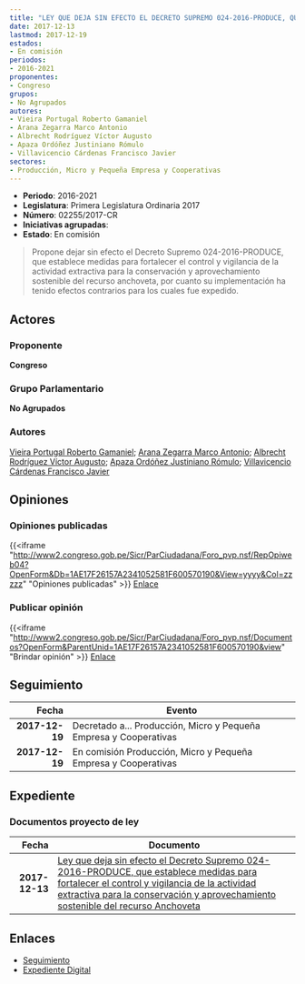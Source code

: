 ```yaml
---
title: "LEY QUE DEJA SIN EFECTO EL DECRETO SUPREMO 024-2016-PRODUCE, QUE ESTABLECE MEDIDAS PARA FORTALECER EL CONTROL Y VIGILANCIA DE LA ACTIVIDAD EXTRACTIVA PARA LA CONSERVACIÓN Y APROVECHAMIENTO SOSTENIBLE DEL RECURSO ANCHOVETA"
date: 2017-12-13
lastmod: 2017-12-19
estados:
- En comisión
periodos:
- 2016-2021
proponentes:
- Congreso
grupos:
- No Agrupados
autores:
- Vieira Portugal Roberto Gamaniel
- Arana Zegarra Marco Antonio
- Albrecht Rodríguez Víctor Augusto
- Apaza Ordóñez Justiniano Rómulo
- Villavicencio Cárdenas Francisco Javier
sectores:
- Producción, Micro y Pequeña Empresa y Cooperativas
---
```

- **Periodo**: 2016-2021
- **Legislatura**: Primera Legislatura Ordinaria 2017
- **Número**: 02255/2017-CR
- **Iniciativas agrupadas**: 
- **Estado**: En comisión

> Propone dejar sin efecto el Decreto Supremo 024-2016-PRODUCE, que establece medidas para fortalecer el control y vigilancia de la actividad extractiva para la conservación y aprovechamiento sostenible del recurso anchoveta, por cuanto su implementación ha tenido efectos contrarios para los cuales fue expedido.


## Actores

### Proponente

**Congreso**

### Grupo Parlamentario

**No Agrupados**

### Autores

[Vieira Portugal Roberto Gamaniel](mailto:mailto:rvieira@congreso.gob.pe); [Arana Zegarra Marco Antonio](mailto:mailto:marana@congreso.gob.pe); [Albrecht Rodríguez Víctor Augusto](mailto:mailto:valbrecht@congreso.gob.pe); [Apaza Ordóñez Justiniano Rómulo](mailto:mailto:japaza@congreso.gob.pe); [Villavicencio Cárdenas Francisco Javier](mailto:mailto:fvillavicencio@congreso.gob.pe)

## Opiniones

### Opiniones publicadas

{{<iframe "http://www2.congreso.gob.pe/Sicr/ParCiudadana/Foro_pvp.nsf/RepOpiweb04?OpenForm&Db=1AE17F26157A2341052581F600570190&View=yyyy&Col=zzzzz" "Opiniones publicadas" >}}
[Enlace](http://www2.congreso.gob.pe/Sicr/ParCiudadana/Foro_pvp.nsf/RepOpiweb04?OpenForm&Db=1AE17F26157A2341052581F600570190&View=yyyy&Col=zzzzz)

### Publicar opinión

{{<iframe "http://www2.congreso.gob.pe/Sicr/ParCiudadana/Foro_pvp.nsf/Documentos?OpenForm&ParentUnid=1AE17F26157A2341052581F600570190&view" "Brindar opinión" >}}
[Enlace](http://www2.congreso.gob.pe/Sicr/ParCiudadana/Foro_pvp.nsf/Documentos?OpenForm&ParentUnid=1AE17F26157A2341052581F600570190&view)


## Seguimiento

| Fecha | Evento |
|------:|--------|
| **2017-12-19** | Decretado a... Producción, Micro y Pequeña Empresa y Cooperativas |
| **2017-12-19** | En comisión Producción, Micro y Pequeña Empresa y Cooperativas |

## Expediente

### Documentos proyecto de ley

| Fecha | Documento |
|------:|-----------|
| **2017-12-13** | [Ley que deja sin efecto el Decreto Supremo 024-2016-PRODUCE, que establece medidas para fortalecer el control y vigilancia de la actividad extractiva para la conservación y aprovechamiento sostenible del recurso Anchoveta](http://www.leyes.congreso.gob.pe/Documentos/2016_2021/Proyectos_de_Ley_y_de_Resoluciones_Legislativas/PL0225520171213.pdf) |

## Enlaces

- [Seguimiento](http://www2.congreso.gob.pe/Sicr/TraDocEstProc/CLProLey2016.nsf/f7fff46988ca05b1052578e100829cc7/e143bf4808f88d51052581f6005b7657?OpenDocument)
- [Expediente Digital](http://www2.congreso.gob.pe/Sicr/TraDocEstProc/CLProLey2016.nsf/f7fff46988ca05b1052578e100829cc7/e143bf4808f88d51052581f6005b7657?OpenDocument&Click=05257FB7005EB655.eb71d0cf91d8294e05256cdf006b5706/$Body/0.1C6C)

